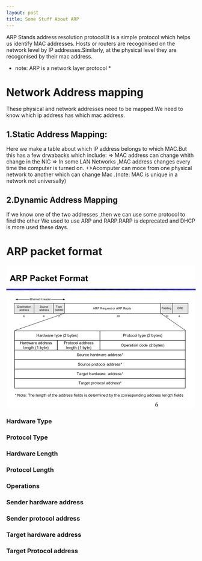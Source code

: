 ```yaml
---
layout: post
title: Some Stuff About ARP 
---
```

ARP Stands address resolution protocol.It is a simple protocol which helps us identify MAC addresses.
Hosts or routers are recogonised on the network level by IP addresses.Similarly, at the physical level they are recogonised by their mac address.
* note: ARP is a network layer protocol *

# Network Address mapping
These physical and network addresses need to be mapped.We need to know which ip address has which mac address.

## 1.Static Address Mapping:
Here we make a table about which IP address belongs to which MAC.But this has a few drwabacks which include:
=> MAC address can change whith change in the NIC
=> In some LAN Networks ,MAC address changes every time the computer is turned on.
+>Acomputer can moce from one physical network to another which can change Mac .(note: MAC is unique in a network not universally)

## 2.Dynamic Address Mapping
If we know one of the two addresses ,then we can use some protocol to find the other
We used to use ARP and RARP.RARP is deprecated and DHCP is more used these days.

# ARP packet format
![image_tpm](https://raw.githubusercontent.com/techathena/techathena.github.io/master/images/arp.jpg)

### Hardware Type
### Protocol Type
### Hardware Length
### Protocol Length
### Operations
### Sender hardware address
### Sender protocol address
### Target hardware address
### Target Protocol address
